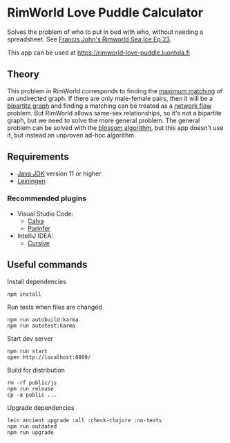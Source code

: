 # RimWorld Love Puddle Calculator

Solves the problem of who to put in bed with who, without needing a spreadsheet.
See [Francis John's Rimworld Sea Ice Ep 23](https://youtu.be/X2amcS4Isu0?t=4124).

This app can be used at <https://rimworld-love-puddle.luontola.fi>

## Theory

This problem in RimWorld corresponds to finding the [maximum matching](https://en.wikipedia.org/wiki/Matching_(graph_theory)) of an undirected graph. If there are only male-female pairs, then it will be a [bipartite graph](https://en.wikipedia.org/wiki/Bipartite_graph) and finding a matching can be treated as a [network flow](https://en.wikipedia.org/wiki/Flow_network) problem. But RimWorld allows same-sex relationships, so it's not a bipartite graph, but we need to solve the more general problem. The general problem can be solved with the [blossom algorithm](https://en.wikipedia.org/wiki/Blossom_algorithm), but this app doesn't use it, but instead an unproven ad-hoc algorithm.

## Requirements

- [Java JDK](https://www.oracle.com/java/technologies/javase-downloads.html) version 11 or higher
- [Leiningen](https://leiningen.org/)

### Recommended plugins

- Visual Studio Code:
    - [Calva](https://calva.io/)
    - [Parinfer](https://github.com/oakmac/vscode-parinfer)
- IntelliJ IDEA:
    - [Cursive](https://cursive-ide.com/)

## Useful commands

Install dependencies

    npm install

Run tests when files are changed

    npm run autobuild:karma
    npm run autotest:karma

Start dev server

    npm run start
    open http://localhost:8080/

Build for distribution

    rm -rf public/js
    npm run release
    cp -a public ...

Upgrade dependencies

    lein ancient upgrade :all :check-clojure :no-tests
    npm run outdated
    npm run upgrade
